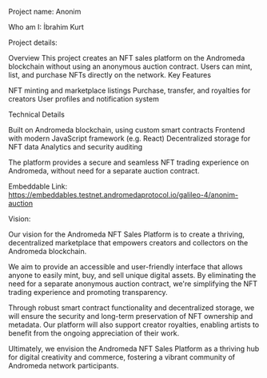 Project name: Anonim

Who am I: İbrahim Kurt

Project details: 

Overview
This project creates an NFT sales platform on the Andromeda blockchain without using an anonymous auction contract. Users can mint, list, and purchase NFTs directly on the network.
Key Features

NFT minting and marketplace listings
Purchase, transfer, and royalties for creators
User profiles and notification system

Technical Details

Built on Andromeda blockchain, using custom smart contracts
Frontend with modern JavaScript framework (e.g. React)
Decentralized storage for NFT data
Analytics and security auditing

The platform provides a secure and seamless NFT trading experience on Andromeda, without need for a separate auction contract.

Embeddable Link: https://embeddables.testnet.andromedaprotocol.io/galileo-4/anonim-auction

Vision: 

Our vision for the Andromeda NFT Sales Platform is to create a thriving, decentralized marketplace that empowers creators and collectors on the Andromeda blockchain. 

We aim to provide an accessible and user-friendly interface that allows anyone to easily mint, buy, and sell unique digital assets. By eliminating the need for a separate anonymous auction contract, we're simplifying the NFT trading experience and promoting transparency.

Through robust smart contract functionality and decentralized storage, we will ensure the security and long-term preservation of NFT ownership and metadata. Our platform will also support creator royalties, enabling artists to benefit from the ongoing appreciation of their work.

Ultimately, we envision the Andromeda NFT Sales Platform as a thriving hub for digital creativity and commerce, fostering a vibrant community of Andromeda network participants.
